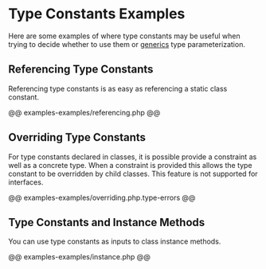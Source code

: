 # Type Constants Examples

Here are some examples of where type constants may be useful when trying to decide whether to use them or [generics](../generics/introduction.md) type parameterization.

## Referencing Type Constants

Referencing type constants is as easy as referencing a static class constant.

@@ examples-examples/referencing.php @@

## Overriding Type Constants

For type constants declared in classes, it is possible provide a constraint as well as a concrete type. When a constraint is provided this allows the type constant to be overridden by child classes. This feature is not supported for interfaces.

@@ examples-examples/overriding.php.type-errors @@

## Type Constants and Instance Methods

You can use type constants as inputs to class instance methods.

@@ examples-examples/instance.php @@
